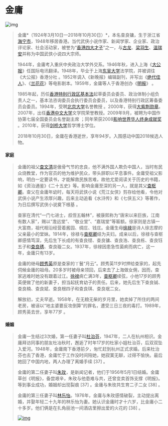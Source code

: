 # 金庸

![img](https://bkimg.cdn.bcebos.com/pic/d833c895d143ad4b88a4f5ac8f025aafa50f06d7?x-bce-process=image/resize,m_lfit,w_268,limit_1/format,f_jpg)

> 金庸*（1924年3月10日—2018年10月30日）*，本名查良镛，生于浙江省[海宁市](https://baike.baidu.com/item/海宁市/2375352)，1948年移居香港。当代武侠小说作家、新闻学家、企业家、政治评论家、社会活动家，被誉为“[香港四大才子](https://baike.baidu.com/item/香港四大才子)”之一，与[古龙](https://baike.baidu.com/item/古龙/134560)、[梁羽生](https://baike.baidu.com/item/梁羽生/142326)、[温瑞安](https://baike.baidu.com/item/温瑞安/143471)并称为中国武侠小说四大宗师。
>
> 1944年，金庸考入重庆中央政治大学外交系。1946年秋，进入上海《[大公报](https://baike.baidu.com/item/大公报)》任国际电讯翻译。1948年，毕业于上海[东吴大学](https://baike.baidu.com/item/东吴大学/84743)法学院，并被调往《大公报》香港分社 。1952年调入《新晚报》编辑副刊，并写出《[绝代佳人](https://baike.baidu.com/item/绝代佳人/12005689)》、《[兰花花](https://baike.baidu.com/item/兰花花)》等电影剧本。1959年，金庸等人于香港创办《[明报](https://baike.baidu.com/item/明报)》 。
>
> 1985年起，历任[香港特别行政区基本法](https://baike.baidu.com/item/香港特别行政区基本法/10349542)起草委员会委员、政治体制小组负责人之一，基本法咨询委员会执行委员会委员，以及香港特别行政区筹备委员会委员。1994年，受聘[北京大学](https://baike.baidu.com/item/北京大学/110221)名誉教授 。2000年，获得[大紫荆勋章](https://baike.baidu.com/item/大紫荆勋章)。2007年，出任[香港中文大学](https://baike.baidu.com/item/香港中文大学/233936)文学院荣誉教授。2009年9月，被聘为中国作协第七届全国委员会名誉副主席  ；同年荣获2008[影响世界华人终身成就奖](https://baike.baidu.com/item/影响世界华人终身成就奖)  。2010年，获得[剑桥大学](https://baike.baidu.com/item/剑桥大学)哲学博士学位。
>
> 2018年10月30日，金庸在香港逝世，享年94岁。入围感动中国2018候选人物。

#### 家庭

> 金庸的祖父[查文清](https://baike.baidu.com/item/查文清/8928479)是傲骨气节的忠良，他不满外国人欺负中国人，当时有民众烧教堂，作为官员的他为维护民众，带头辞职以平息事件。金庸受祖父影响，明白一定要读书，才能解救民族苦难，故他尤爱阅读关于历史的书籍，如《资治通鉴》《二十五史》等。影响金庸至深的另一人，就是其父[查枢卿](https://baike.baidu.com/item/查枢卿/1019754)。查父在金庸年幼时，每天将武侠小说《荒江女侠》剪存给他看，令他对武侠小说产生浓厚兴趣，后来主动追看《水浒传》和《七侠五义》等著作，为日后撰写武侠小说奠下根基  。
>
> 查家在清代“一门七进士，叔侄五翰林”，被康熙称为“唐宋以来巨族，江南有数人家”，赐以“澹远堂”、 “敬业堂”、“嘉瑞堂”等匾额。徐家则是古镇一大富商，祖代相沿经营着酱园、绸庄、钱庄。金庸生母[徐禄](https://baike.baidu.com/item/徐禄/23111891)是诗人徐志摩的父亲最小的堂妹。1914年，徐禄与[查枢卿](https://baike.baidu.com/item/查枢卿/1019754)结为夫妇。成亲以后，徐禄与查枢卿感情笃深，先后生下长成的有查良铿、查良镛、查良浩、查良栋、查良钰五子和[查良琇](https://baike.baidu.com/item/查良琇/23111958)、查良璇二女。1937年，徐禄因患急性菌痢而病亡，这一年，金庸只有13岁。
>
> 金庸的继母[顾秀英](https://baike.baidu.com/item/顾秀英/23111889)原是查家的丫鬟“月云”。顾秀英11岁时押给查家的，起先伺候金庸的祖母。20多岁时被母亲领回，后来去了上海做女佣，因而，查家逃难时她没有跟着过江。[徐禄](https://baike.baidu.com/item/徐禄/2154292)病亡满3年，[查枢卿](https://baike.baidu.com/item/查枢卿/1019754)续弦，小他17岁的顾秀英便做了他的新妻子，担当起抚育幼子的责任。后来，她先后生下查良铖、查良楠、查良斌、查良根四子和查良琪、查良珉二女。
>
> 解放初，丈夫早逝。1958年，在无粮无柴的岁月里，她卖掉了所住的两间老房，被诬以“地主婆要反攻倒算”的罪名，遭受三日三夜的毒打。1989年，顾秀英去世，享年77岁 。

#### 婚姻

> 金庸一生结过3次婚，第一任妻子叫[杜治芬](https://baike.baidu.com/item/杜治芬/5115717)，1947年，二人在杭州相识。金庸拜访同事的朋友杜冶秋时，邂逅了时年17岁的杜家小姐杜治芬，后双双坠入爱河。1948年，金庸南下香港前夕，匆忙赶到杭州正式求婚。后来杜治芬也去了香港，金庸忙于工作没时间陪她，她寂寞无聊，过得不愉快。最后她回了中国内地，两人办理了离婚手续 [37] 。
>
> 金庸的第二任妻子叫[朱玫](https://baike.baidu.com/item/朱玫/2349010)，是新闻记者，他们于1956年5月1日结婚。金庸草创《明报》，备尝艰辛，朱玫与他患难与共，还曾变卖首饰支撑《明报》。等到事业成功，婚姻却出现裂痕 [37] 。金庸与朱玫共生育二子二女 [38] 。
>
> 金庸的第三任妻子叫[林乐怡](https://baike.baidu.com/item/林乐怡/3045041)。1976年，金庸与朱玫感情破裂，主动提出离婚，并娶年轻二十九年的林乐怡为妻。她认识金庸时才十六岁，比金庸小二十多岁。他们俩是在扎角丽池一间酒店里擦出爱的火花的 [38] 。
>
> [![img](https://gss3.bdstatic.com/-Po3dSag_xI4khGkpoWK1HF6hhy/baike/s%3D220/sign=cea6694170f082022992963d7bfafb8a/e824b899a9014c080deba5c7097b02087af4f484.jpg)](https://baike.baidu.com/pic/金庸/128951/0/e824b899a9014c080deba5c7097b02087af4f484?fr=lemma&ct=single)

